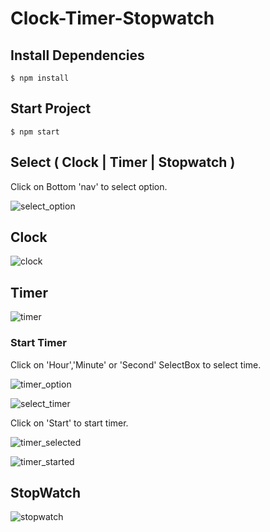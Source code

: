 # Clock-Timer-Stopwatch

## Install Dependencies
```
$ npm install
```

## Start Project
```
$ npm start
```

## Select ( Clock | Timer | Stopwatch )
Click on Bottom 'nav' to select option.

![select_option](https://user-images.githubusercontent.com/102342620/209476574-a167d2a3-5f7b-4871-ae2a-0e61cf674827.png)

## Clock
![clock](https://user-images.githubusercontent.com/102342620/209476600-f1fc9eac-b2e5-417f-89a6-94e28f6f3620.png)


## Timer
![timer](https://user-images.githubusercontent.com/102342620/209476614-76df86fa-7c04-47f8-aab9-fbb524438bb7.png)

### Start Timer
Click on 'Hour','Minute' or 'Second' SelectBox to select time.

![timer_option](https://user-images.githubusercontent.com/102342620/209476738-099f448b-385c-4340-ba49-5ba08ff6fd5f.png)

![select_timer](https://user-images.githubusercontent.com/102342620/209476780-b492e620-0f76-4400-b36f-8236a67472bf.png)

Click on 'Start' to start timer.

![timer_selected](https://user-images.githubusercontent.com/102342620/209476894-41eca50b-0a14-4141-a65e-fdd1c90dac23.png)

![timer_started](https://user-images.githubusercontent.com/102342620/209476900-6ff8c39f-fa68-4bc3-a99b-cfa5128d407f.png)

## StopWatch
![stopwatch](https://user-images.githubusercontent.com/102342620/209477459-0f2f3125-b3d5-475b-b1b2-48511f9ebdf8.png)






